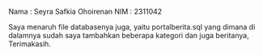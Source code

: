Nama : Seyra Safkia Ohoirenan
NIM  : 2311042

Saya menaruh file databasenya juga, yaitu portalberita.sql yang dimana di dalamnya sudah saya tambahkan beberapa kategori dan juga beritanya, Terimakasih.
